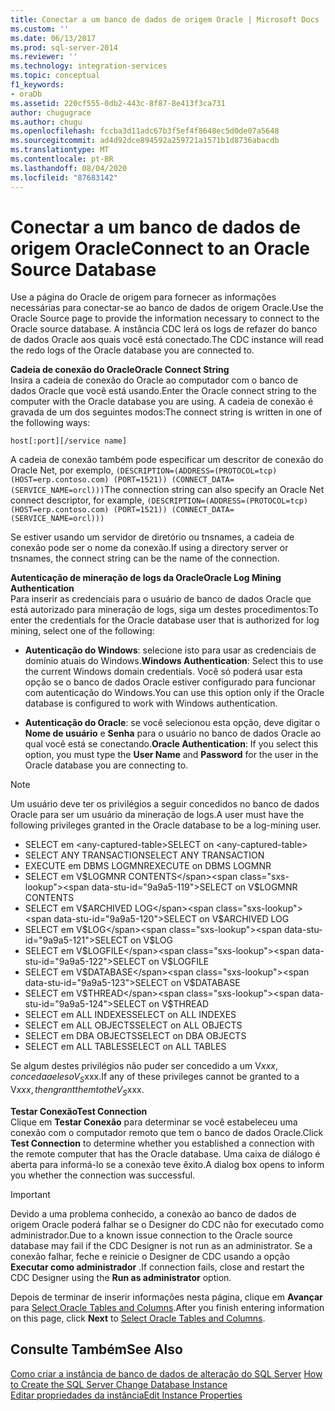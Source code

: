 ```yaml
---
title: Conectar a um banco de dados de origem Oracle | Microsoft Docs
ms.custom: ''
ms.date: 06/13/2017
ms.prod: sql-server-2014
ms.reviewer: ''
ms.technology: integration-services
ms.topic: conceptual
f1_keywords:
- oraDb
ms.assetid: 220cf555-0db2-443c-8f87-8e413f3ca731
author: chugugrace
ms.author: chugu
ms.openlocfilehash: fccba3d11adc67b3f5ef4f8648ec5d0de07a5648
ms.sourcegitcommit: ad4d92dce894592a259721a1571b1d8736abacdb
ms.translationtype: MT
ms.contentlocale: pt-BR
ms.lasthandoff: 08/04/2020
ms.locfileid: "87683142"
---
```

# <a name="connect-to-an-oracle-source-database"></a><span data-ttu-id="9a9a5-102">Conectar a um banco de dados de origem Oracle</span><span class="sxs-lookup"><span data-stu-id="9a9a5-102">Connect to an Oracle Source Database</span></span>
  <span data-ttu-id="9a9a5-103">Use a página do Oracle de origem para fornecer as informações necessárias para conectar-se ao banco de dados de origem Oracle.</span><span class="sxs-lookup"><span data-stu-id="9a9a5-103">Use the Oracle Source page to provide the information necessary to connect to the Oracle source database.</span></span> <span data-ttu-id="9a9a5-104">A instância CDC lerá os logs de refazer do banco de dados Oracle aos quais você está conectado.</span><span class="sxs-lookup"><span data-stu-id="9a9a5-104">The CDC instance will read the redo logs of the Oracle database you are connected to.</span></span>  
  
 <span data-ttu-id="9a9a5-105">**Cadeia de conexão do Oracle**</span><span class="sxs-lookup"><span data-stu-id="9a9a5-105">**Oracle Connect String**</span></span>  
 <span data-ttu-id="9a9a5-106">Insira a cadeia de conexão do Oracle ao computador com o banco de dados Oracle que você está usando.</span><span class="sxs-lookup"><span data-stu-id="9a9a5-106">Enter the Oracle connect string to the computer with the Oracle database you are using.</span></span> <span data-ttu-id="9a9a5-107">A cadeia de conexão é gravada de um dos seguintes modos:</span><span class="sxs-lookup"><span data-stu-id="9a9a5-107">The connect string is written in one of the following ways:</span></span>  
  
 `host[:port][/service name]`  
  
 <span data-ttu-id="9a9a5-108">A cadeia de conexão também pode especificar um descritor de conexão do Oracle Net, por exemplo, `(DESCRIPTION=(ADDRESS=(PROTOCOL=tcp) (HOST=erp.contoso.com) (PORT=1521)) (CONNECT_DATA=(SERVICE_NAME=orcl)))`</span><span class="sxs-lookup"><span data-stu-id="9a9a5-108">The connection string can also specify an Oracle Net connect descriptor, for example, `(DESCRIPTION=(ADDRESS=(PROTOCOL=tcp) (HOST=erp.contoso.com) (PORT=1521)) (CONNECT_DATA=(SERVICE_NAME=orcl)))`</span></span>  
  
 <span data-ttu-id="9a9a5-109">Se estiver usando um servidor de diretório ou tnsnames, a cadeia de conexão pode ser o nome da conexão.</span><span class="sxs-lookup"><span data-stu-id="9a9a5-109">If using a directory server or tnsnames, the connect string can be the name of the connection.</span></span>  
  
 <span data-ttu-id="9a9a5-110">**Autenticação de mineração de logs da Oracle**</span><span class="sxs-lookup"><span data-stu-id="9a9a5-110">**Oracle Log Mining Authentication**</span></span>  
 <span data-ttu-id="9a9a5-111">Para inserir as credenciais para o usuário de banco de dados Oracle que está autorizado para mineração de logs, siga um destes procedimentos:</span><span class="sxs-lookup"><span data-stu-id="9a9a5-111">To enter the credentials for the Oracle database user that is authorized for log mining, select one of the following:</span></span>  
  
-   <span data-ttu-id="9a9a5-112">**Autenticação do Windows**: selecione isto para usar as credenciais de domínio atuais do Windows.</span><span class="sxs-lookup"><span data-stu-id="9a9a5-112">**Windows Authentication**: Select this to use the current Windows domain credentials.</span></span> <span data-ttu-id="9a9a5-113">Você só poderá usar esta opção se o banco de dados Oracle estiver configurado para funcionar com autenticação do Windows.</span><span class="sxs-lookup"><span data-stu-id="9a9a5-113">You can use this option only if the Oracle database is configured to work with Windows authentication.</span></span>  
  
-   <span data-ttu-id="9a9a5-114">**Autenticação do Oracle**: se você selecionou esta opção, deve digitar o **Nome de usuário** e **Senha** para o usuário no banco de dados Oracle ao qual você está se conectando.</span><span class="sxs-lookup"><span data-stu-id="9a9a5-114">**Oracle Authentication**: If you select this option, you must type the **User Name** and **Password** for the user in the Oracle database you are connecting to.</span></span>  
  
> [!NOTE]
>  <span data-ttu-id="9a9a5-115">Um usuário deve ter os privilégios a seguir concedidos no banco de dados Oracle para ser um usuário da mineração de logs.</span><span class="sxs-lookup"><span data-stu-id="9a9a5-115">A user must have the following privileges granted in the Oracle database to be a log-mining user.</span></span>  
> 
>  -   <span data-ttu-id="9a9a5-116">SELECT em \<any-captured-table></span><span class="sxs-lookup"><span data-stu-id="9a9a5-116">SELECT on \<any-captured-table></span></span>  
> -   <span data-ttu-id="9a9a5-117">SELECT ANY TRANSACTION</span><span class="sxs-lookup"><span data-stu-id="9a9a5-117">SELECT ANY TRANSACTION</span></span>  
> -   <span data-ttu-id="9a9a5-118">EXECUTE em DBMS LOGMNR</span><span class="sxs-lookup"><span data-stu-id="9a9a5-118">EXECUTE on DBMS LOGMNR</span></span>  
> -   <span data-ttu-id="9a9a5-119">SELECT em V$LOGMNR CONTENTS</span><span class="sxs-lookup"><span data-stu-id="9a9a5-119">SELECT on V$LOGMNR CONTENTS</span></span>  
> -   <span data-ttu-id="9a9a5-120">SELECT em V$ARCHIVED LOG</span><span class="sxs-lookup"><span data-stu-id="9a9a5-120">SELECT on V$ARCHIVED LOG</span></span>  
> -   <span data-ttu-id="9a9a5-121">SELECT em V$LOG</span><span class="sxs-lookup"><span data-stu-id="9a9a5-121">SELECT on V$LOG</span></span>  
> -   <span data-ttu-id="9a9a5-122">SELECT em V$LOGFILE</span><span class="sxs-lookup"><span data-stu-id="9a9a5-122">SELECT on V$LOGFILE</span></span>  
> -   <span data-ttu-id="9a9a5-123">SELECT em V$DATABASE</span><span class="sxs-lookup"><span data-stu-id="9a9a5-123">SELECT on V$DATABASE</span></span>  
> -   <span data-ttu-id="9a9a5-124">SELECT em V$THREAD</span><span class="sxs-lookup"><span data-stu-id="9a9a5-124">SELECT on V$THREAD</span></span>  
> -   <span data-ttu-id="9a9a5-125">SELECT em ALL INDEXES</span><span class="sxs-lookup"><span data-stu-id="9a9a5-125">SELECT on ALL INDEXES</span></span>  
> -   <span data-ttu-id="9a9a5-126">SELECT em ALL OBJECTS</span><span class="sxs-lookup"><span data-stu-id="9a9a5-126">SELECT on ALL OBJECTS</span></span>  
> -   <span data-ttu-id="9a9a5-127">SELECT em DBA OBJECTS</span><span class="sxs-lookup"><span data-stu-id="9a9a5-127">SELECT on DBA OBJECTS</span></span>  
> -   <span data-ttu-id="9a9a5-128">SELECT em ALL TABLES</span><span class="sxs-lookup"><span data-stu-id="9a9a5-128">SELECT on ALL TABLES</span></span>  
> 
>  <span data-ttu-id="9a9a5-129">Se algum destes privilégios não puder ser concedido a um V$xxx, conceda a eles o V_S$xxx.</span><span class="sxs-lookup"><span data-stu-id="9a9a5-129">If any of these privileges cannot be granted to a V$xxx, then grant them to the V_S$xxx.</span></span>  
  
 <span data-ttu-id="9a9a5-130">**Testar Conexão**</span><span class="sxs-lookup"><span data-stu-id="9a9a5-130">**Test Connection**</span></span>  
 <span data-ttu-id="9a9a5-131">Clique em **Testar Conexão** para determinar se você estabeleceu uma conexão com o computador remoto que tem o banco de dados Oracle.</span><span class="sxs-lookup"><span data-stu-id="9a9a5-131">Click **Test Connection** to determine whether you established a connection with the remote computer that has the Oracle database.</span></span> <span data-ttu-id="9a9a5-132">Uma caixa de diálogo é aberta para informá-lo se a conexão teve êxito.</span><span class="sxs-lookup"><span data-stu-id="9a9a5-132">A dialog box opens to inform you whether the connection was successful.</span></span>  
  
> [!IMPORTANT]  
>  <span data-ttu-id="9a9a5-133">Devido a uma problema conhecido, a conexão ao banco de dados de origem Oracle poderá falhar se o Designer do CDC não for executado como administrador.</span><span class="sxs-lookup"><span data-stu-id="9a9a5-133">Due to a known issue connection to the Oracle source database may fail if the CDC Designer is not run as an administrator.</span></span> <span data-ttu-id="9a9a5-134">Se a conexão falhar, feche e reinicie o Designer de CDC usando a opção **Executar como administrador** .</span><span class="sxs-lookup"><span data-stu-id="9a9a5-134">If connection fails, close and restart the CDC Designer using the **Run as administrator** option.</span></span>  
  
 <span data-ttu-id="9a9a5-135">Depois de terminar de inserir informações nesta página, clique em **Avançar** para [Select Oracle Tables and Columns](select-oracle-tables-and-columns.md).</span><span class="sxs-lookup"><span data-stu-id="9a9a5-135">After you finish entering information on this page, click **Next** to [Select Oracle Tables and Columns](select-oracle-tables-and-columns.md).</span></span>  
  
## <a name="see-also"></a><span data-ttu-id="9a9a5-136">Consulte Também</span><span class="sxs-lookup"><span data-stu-id="9a9a5-136">See Also</span></span>  
 <span data-ttu-id="9a9a5-137">[Como criar a instância de banco de dados de alteração do SQL Server](how-to-create-the-sql-server-change-database-instance.md) </span><span class="sxs-lookup"><span data-stu-id="9a9a5-137">[How to Create the SQL Server Change Database Instance](how-to-create-the-sql-server-change-database-instance.md) </span></span>  
 [<span data-ttu-id="9a9a5-138">Editar propriedades da instância</span><span class="sxs-lookup"><span data-stu-id="9a9a5-138">Edit Instance Properties</span></span>](edit-instance-properties.md)  
  
  
